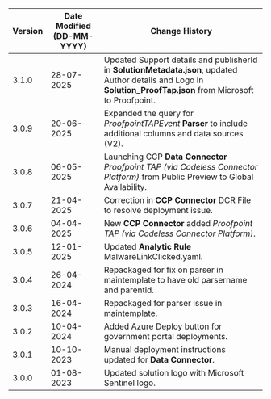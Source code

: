| **Version** | **Date Modified (DD-MM-YYYY)** | **Change History**                                           |
|-------------|--------------------------------|--------------------------------------------------------------|
| 3.1.0       | 28-07-2025                     | Updated Support details and publisherId in **SolutionMetadata.json**, updated Author details and Logo in **Solution_ProofTap.json** from Microsoft to Proofpoint.|
| 3.0.9       | 20-06-2025                     | Expanded the query for *ProofpointTAPEvent* **Parser** to include additional columns and data sources (V2).               |
| 3.0.8       | 06-05-2025                     | Launching CCP **Data Connector** *Proofpoint TAP (via Codeless Connector Platform)* from Public Preview to Global Availability.           |
| 3.0.7       | 21-04-2025                     | Correction in **CCP Connector** DCR File to resolve deployment issue. | 
| 3.0.6       | 04-04-2025                     | New **CCP Connector** added *Proofpoint TAP (via Codeless Connector Platform)*.  		  | 
| 3.0.5       | 12-01-2025                     | Updated **Analytic Rule** MalwareLinkClicked.yaml.  		  | 
| 3.0.4       | 26-04-2024                     | Repackaged for fix on parser in maintemplate to have old parsername and parentid.        |
| 3.0.3       | 16-04-2024                     | Repackaged for parser issue in maintemplate.  				  |
| 3.0.2       | 10-04-2024                     | Added Azure Deploy button for government portal deployments.  |
| 3.0.1       | 10-10-2023                     | Manual deployment instructions updated for **Data Connector**.|          
| 3.0.0       | 01-08-2023                     | Updated solution logo with Microsoft Sentinel logo.           |